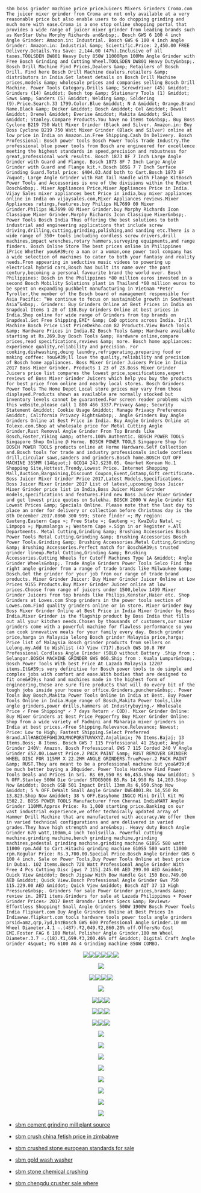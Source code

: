 
```
sbm boss grinder machine price priceJuicers Mixers Grinders Croma.com The juicer mixer grinder from Croma are not only available at a very reasonable price but also enable users to do chopping grinding and much more with ease.Croma is a one stop online shopping portal that provides a wide range of juicer mixer grinder from leading brands such as KenStar Usha Morphy Richards and&nbsp;. Bosch GWS 6 100 4 inch Angle Grinder: Amazon.in: Industrial. Bosch GWS 6 100 4 inch Angle Grinder: Amazon.in: Industrial &amp; Scientific.Price: 2,450.00 FREE Delivery.Details.You Save: 2,144.00 (47%).Inclusive of all taxes.TOOLSDEN DW801 Heavy Duty 850W 11000Rpm 100Mm Angle Grinder with Free Bosch Grinding and Cutting Wheel.TOOLSDEN DW801 Heavy Duty&nbsp;. Bosch Drill Machine Find Prices,Dealers &amp; Retailers of Bosch Drill. Find here Bosch Drill Machine dealers,retailers &amp; distributors in India.Get latest details on Bosch Drill Machine prices,models &amp; wholesale prices and companies selling Bosch Drill Machine. Power Tools Category.Drills &amp; Screwdriver (45) &middot; Grinders (14) &middot; Bench top &amp; Stationary Tools (1) &middot; Saws &amp; Sanders (5) &middot; Welding &amp; Soldering (9).Price.Search.33 1799.Color.Blue &middot; N A &middot; Orange.Brand Name.Black &amp; Decker &middot; Bosch &middot; Cel &middot; Dewalt &middot; Dremel &middot; Everise &middot; Makita &middot; Skil &middot; Stanley.Compare Products.You have no items to&nbsp;. Buy Boss Cyclone B219 750 Watt Mixer Grinder (Black and Silver. Amazon.in: Buy Boss Cyclone B219 750 Watt Mixer Grinder (Black and Silver) online at low price in India on Amazon.in.Free Shipping.Cash On Delivery. Bosch Professional: Bosch power tools Bosch Power Tools Trade Industry.The professional blue power tools from Bosch are engineered for excellence meeting the highest standards in speed,precision and robustness for great,professional work results. Bosch 1873 8F 7 Inch Large Angle Grinder with Guard and Flange. Bosch 1873 8F 7 Inch Large Angle Grinder with Guard and Flange kit.+.Bosch 18SG 7 7 Inch Surface Grinding Guard.Total price: $404.03.Add both to Cart.Bosch 1873 8F 7&quot; Large Angle Grinder with Rat Tail Handle with Flange KitBosch Power Tools and Accessories is one of the divisions within the Robert Bosch&nbsp;. Mixer Appliances Price,Mixer Appliances Price in India. Vijay Sales mixer appliances best Price in india,buy mixer appliances online in India on vijaysales.com,Mixer Appliances reviews.Mixer Appliances ratings,features.buy Philips HL7699 00 Mixer Grinder.Philips HL7699 00 Mixer Grinder.buy Morphy Richards Icon Classique Mixer Grinder.Morphy Richards Icon Classique Mixer&nbsp;. Power Tools Bosch India Thus offering the best solutions to both industrial and engineering applications that include screw driving,drilling,cutting,grinding,polishing,and sanding etc.There is a wide range of 350+ tools including cordless screw drivers,drill machines,impact wrenches,rotary hammers,surveying equipments,and range finders. Bosch Online Store The best prices online in Philippines iPrice Whether you&#39;re a man or a woman,one power tool company has a wide selection of machines to cater to both your fantasy and reality needs.From appearing in seductive music videos to powering up electrical hybrid cars,Bosch has built its name over the past century,becoming a personal favourite brand the world over. Bosch Philippines: Bosch in the Philippines *80 million euros invested in a second Bosch Mobility Solutions plant in Thailand *60 million euros to be spent on expanding pushbelt manufacturing in Vietnam *Peter Tyroller,the member of the Bosch board of management responsible for Asia Pacific: “We continue to focus on sustainable growth in Southeast Asia”&nbsp;. Grinders: Buy Grinders Online at Best Prices in India on Snapdeal Items 1 20 of 138.Buy Grinders Online at best prices in India.Shop online for wide range of Grinders from top brands on Snapdeal.Get Free Shipping,EMI* &amp; CoD options across India. Drill Machine Bosch Price List PriceDekho.com 82 Products.View Bosch Tools &amp; Hardware Prices in India.82 Bosch Tools &amp; Hardware available starting at Rs.269.Buy Bosch Tools &amp; Hardware online,compare prices,read specifications,reviews &amp; more. Bosch home appliances: experience quality,reliability and precision. For cooking,dishwashing,doing laundry,refrigerating,preparing food or making coffee: You&#39;ll love the quality,reliability and precision of Bosch home appliances. Boss Mixer Grinder Juicers Price in India 2017 Boss Mixer Grinder. Products 1 23 of 23.Boss Mixer Grinder Juicers price list compares the lowest price,specifications,expert reviews of Boss Mixer Grinder Juicers which help you buy the products for best price from online and nearby local stores. Bosch Grinders Power Tools The Home Depot Local store prices may vary from those displayed.Products shown as available are normally stocked but inventory levels cannot be guaranteed.For screen reader problems with this website,please call 1 800 466 3337.Privacy &amp; Security Statement &middot; Cookie Usage &middot; Manage Privacy Preferences &middot; California Privacy Rights&nbsp;. Angle Grinders Buy Angle Grinders Online at Best Price in India. Buy Angle Grinders Online at Tolexo.com.Shop at wholesale price for Metal Cutting Angle Grinder,Rust Removal Angle Grinder From Top Brands like Bosch,Foster,Yiking &amp; others.100% Authentic. BOSCH POWER TOOLS Singapore Shop Online @ Horme. BOSCH POWER TOOLS Singapore Shop for BOSCH POWER TOOLS products online at Horme Hardware.Self Collection and.Bosch tools for trade and industry professionals include cordless drill,circular saws,sanders and grinders.Bosch home.BOSCH CUT OFF MACHINE 355MM (14&quot;) GCO14 24J.$230.05. Gmarket Korean No.1 Shopping Site,Hottest,Trendy,Lowest Price. Internet Shopping Mall,Auction,Bargaining,Discount Coupon,Event,Gstamp,Gift certificate. Boss Juicer Mixer Grinder Price 2017,Latest Models,Specifications. Boss Juicer Mixer Grinder 2017 List of latest,upcoming Boss Juicer Mixer Grinder price list in India,Boss Juicer Mixer Grinder models,specifications and features.Find new Boss Juicer Mixer Grinder and get lowest price quotes on Sulekha. BOSCH 2000 W Angle Grinder Kit Lowest Prices &amp; Specials Online. Please note that the last day to place an order for delivery or collection before Christmas day is the 8th December 2017.0860 300 999; Store finder »; My region: Gauteng.Eastern Cape »; Free State »; Gauteng »; KwaZulu Natal »; Limpopo »; Mpumalanga »; Western Cape ».Sign in or Register ».All Departments. Metal Cutting,Grinding &amp; Brushing Accessories Bosch Power Tools Metal Cutting,Grinding &amp; Brushing Accessories Bosch Power Tools.Grinding &amp; Brushing Accessories.Metal Cutting,Grinding &amp; Brushing Accessories.Perfect match for Bosch&#39;s trusted grinder lineup.Metal Cutting,Grinding &amp; Brushing Accessories.Cutting Wheels for Cutoff Machines Type 1A &middot; Angle Grinder Wheels&nbsp;. Trade Angle Grinders Power Tools Selco Find the right angle grinder from a range of trade brands like Milwaukee &amp; Bosch.Get the grinder for your job from our range of trade brand products. Mixer Grinder Juicer: Buy Mixer Grinder Juicer Online at Low Prices 9155 Products.Buy Mixer Grinder Juicer online at low prices.Choose from range of juicers under 1500,below 1499 Mixer Grinder Juicers from top brands like Philips,Kenstar,Haier etc. Shop Grinders at Lowes.com Shop grinders in the power tools section of Lowes.com.Find quality grinders online or in store. Mixer Grinder Buy Boss Mixer Grinder Online at Best Price in India Mixer Grinder by Boss India.Mixer Grinder is the flagship product by Boss India that fills out all your kitchen needs.Chosen by thousands of customers,our mixer grinders come with a powerful machine for flawless performance so you can cook innovative meals for your family every day. Bosch grinder price,harga in Malaysia lelong Bosch grinder Malaysia price,harga; Price list of Malaysia Bosch grinder products from sellers on Lelong.my.Add to Wishlist (4) View (717).Bosch GWS 10.8 76V Professional Cordless Angle Grinder (SOLO without Battery .Ship from : Selangor.BOSCH MACHINE GRINDER GWS 060.Ship from : Kuala Lumpur&nbsp;. Bosch Power Tools With best Price At Lazada Malaysia 12207 items.It&#39;s very definitive for Bosch power tools to do simple and complex jobs with comfort and ease.With bodies that are designed to fit one&#39;s hand and machines made in the highest form of engineering,these are sure fire products that will do every bit of the tough jobs inside your house or office.Grinders,punchers&nbsp;. Power Tools Buy Bosch,Makita Power Tools Online in India at Best. Buy Power Tools Online in India.Huge range of Bosch,Makita Power tools,like angle grinders,power drills,hammers at Industrybuying.✓ Wholesale Price ✓ Free Shipping* ✓ 7 days Return ✓ COD). Mixer Grinder Online: Buy Mixer Grinders at Best Price Pepperfry Buy Mixer Grinder Online: Shop from a wide variety of Padmini and Maharaja mixer grinders in India at best prices.✓Free Shipping.Relevance.Relevance; Newest; Price: Low to High; Fastest Shipping.Select Preferred Brand.All#ABCDEFGHIJKLMNOPQRSTUVWXYZ.Anjalimix; 76 Items.Bajaj; 13 Items.Boss; 8 Items. Bosch GWS 7 115 Professional 41 2&quot; Angle Grinder 240V: Amazon. Bosch Professional GWS 7 115 Corded 240 V Angle Grinder £52.00.Lowest Price.2 PACK PAINT &amp; RUST REMOVER GRINDER WHEEL DISC FOR 115MM X 22.2MM ANGLE GRINDERS.TruePower.2 PACK PAINT &amp; RUST.They are meant to be a professional machine but you&#39;d be much better buying a 20quider. Power Tools Hardware Find Power Tools Deals and Prices in Sri. Rs 69,950 Rs 66,453.Shop Now &middot; 5 % OFF.Stanley 500W Die Grinder STDG5006 B5.Rs 14,950 Rs 14,203.Shop Now &middot; Bosch GSB 501 Impact Drill 13mm.Rs 6,950.Shop Now &middot; 5 % OFF.DeWalt Small Angle Grinder DWE4001.Rs 14,550 Rs 13,823.Shop Now &middot; 38 % OFF.Easyhome INGCO Mini Drill Kit MG 1502.2. BOSS POWER TOOLS Manufacturer from Chennai IndiaMART Angle Grinder 110MM.Approx Price: Rs 1,000 starting price.Banking on our vast industrial experience,we offer technically updated array of Hammer Drill Machine that are manufactured with accuracy.We offer them in varied technical configurations and are delivered in varied grades.They have high strength and are&nbsp;. Heavy duty Bosch Angle Grinder 670 watt,100mm,4 inch Toolsvilla. Powerful cutting machine.grinding machine,bench grinding machine,grinding machines,pedestal grinding machine.grinding machine G10SS 580 watt 11000 rpm.Add to Cart.Hitachi grinding machine G10SS 580 watt 11000 rpm.Regular Price: Rs.3,700.00.Special Price.Bosch Angle Grinder GWS 6 100 4 inch. Sale on Power Tools,Buy Power Tools Online at best price in Dubai. 102 Items.Bosch 720 Watt Professional Angle Grinder With Free 4 Pcs Cutting Disc [gws 7 115].245.00 AED 299.00 AED &middot; Quick View &middot; Bosch Jigsaw With Bow Handle Gst 150 Bce.749.00 AED &middot; Quick View.Bosch Professional Angle Grinder Gws 750 115.229.00 AED &middot; Quick View &middot; Bosch AQT 37 13 High Pressure&nbsp;. Grinders for sale Power Grinder prices,brands &amp; review in. 2071 items.Grinders for sale at Lazada Philippines ➤ Power Grinder Prices✓ 2017 Best Brands✓ Latest Specs &amp; Reviews✓ Effortless Shopping! Small Angle Grinders 500W 1900W Bosch Power Tools India Flipkart.com Buy Angle Grinders Online at Best Prices In Indiawww.flipkart.com tools hardware tools power tools angle grinders prsid=amz,qrp,7yd,bnzBosch GWS 600 Professional Angle Grinder.10 mm Wheel Diameter.4.1 ☆.(487).₹2,049.₹2,860.28% off.OffersNo Cost EMI.Foster FAG 6 100 Metal Polisher Angle Grinder.100 mm Wheel Diameter.3.7 ☆.(18).₹1,699.₹3,200.46% off &middot; Digital Craft Angle Grinder 4&quot; FG 6100 AG 4 Grinding machine 850W COMBO. 
```

<div align="center">
  
<a rel="nofollow" href="https://m.shibang-china.com?f=github&k=sbm+boss+grinder+machine+price+price"><img src="https://static.shibang-china.com/en/l.png"></a><img src="https://static.shibang-china.com/en/hw.png"><a rel="nofollow" href="https://m.shibang-china.com/product/?f=github&k=sbm+boss+grinder+machine+price+price"><img src="https://static.shibang-china.com/en/p.png"></a><a rel="nofollow" href="https://m.shibang-china.com/cases/?f=github&k=sbm+boss+grinder+machine+price+price"><img src="https://static.shibang-china.com/en/c.png"></a><a rel="nofollow" href="https://m.shibang-china.com/news/?f=github&k=sbm+boss+grinder+machine+price+price"><img src="https://static.shibang-china.com/en/n.png"></a><a rel="nofollow" href="https://m.shibang-china.com?f=github&k=sbm+boss+grinder+machine+price+price"><img src="https://static.shibang-china.com/en/m.png"></a>

<a rel="nofollow" href="https://m.shibang-china.com/product/?f=github&k=sbm+boss+grinder+machine+price+price"><img src="https://static.shibang-china.com/en/b.jpg"></a>
  
<a rel="nofollow" href="https://m.shibang-china.com/solution-aggregate.html?f=github&k=sbm+boss+grinder+machine+price+price"><img src="https://static.shibang-china.com/en/a.jpg"></a><a rel="nofollow" href="https://m.shibang-china.com/solution-mine.html?f=github&k=sbm+boss+grinder+machine+price+price"><img src="https://static.shibang-china.com/en/m.jpg"></a><a rel="nofollow" href="https://m.shibang-china.com/solution-mill.html?f=github&k=sbm+boss+grinder+machine+price+price"><img src="https://static.shibang-china.com/en/g.jpg"></a><a rel="nofollow" href="https://m.shibang-china.com/solution-epc.html?f=github&k=sbm+boss+grinder+machine+price+price"><img src="https://static.shibang-china.com/en/e.jpg"></a>

<a rel="nofollow" href="https://m.shibang-china.com/product/?f=github&k=sbm+boss+grinder+machine+price+price"><img src="https://static.shibang-china.com/en/a-p.png"></a>

<a rel="nofollow" href="https://m.shibang-china.com/product/crusher/c6x.html?f=github&k=sbm+boss+grinder+machine+price+price"><img src="https://static.shibang-china.com/en/j.jpg"></a><a rel="nofollow" href="https://m.shibang-china.com/product/crusher/ci5x.html?f=github&k=sbm+boss+grinder+machine+price+price"><img src="https://static.shibang-china.com/en/i.jpg"></a><a rel="nofollow" href="https://m.shibang-china.com/product/crusher/hst.html?f=github&k=sbm+boss+grinder+machine+price+price"><img src="https://static.shibang-china.com/en/c.jpg"></a>

<a rel="nofollow" href="https://m.shibang-china.com/product/mill/mtw.html?f=github&k=sbm+boss+grinder+machine+price+price"><img src="https://static.shibang-china.com/en/mtw.jpg"></a><a rel="nofollow" href="https://m.shibang-china.com/product/mill/scm.html?f=github&k=sbm+boss+grinder+machine+price+price"><img src="https://static.shibang-china.com/en/scm.jpg"></a><a rel="nofollow" href="https://m.shibang-china.com/product/mill/lm.html?f=github&k=sbm+boss+grinder+machine+price+price"><img src="https://static.shibang-china.com/en/lm.jpg"></a>

<a rel="nofollow" href="https://m.shibang-china.com/product/sand/vsi6x.html?f=github&k=sbm+boss+grinder+machine+price+price"><img src="https://static.shibang-china.com/en/6x.jpg"></a><a rel="nofollow" href="https://m.shibang-china.com/product/sand/vu.html?f=github&k=sbm+boss+grinder+machine+price+price"><img src="https://static.shibang-china.com/en/vu.jpg"></a><a rel="nofollow" href="https://m.shibang-china.com/product/mobile/klun.html?f=github&k=sbm+boss+grinder+machine+price+price"><img src="https://static.shibang-china.com/en/k.jpg"></a>

<a rel="nofollow" href="https://m.shibang-china.com/cases/?f=github&k=sbm+boss+grinder+machine+price+price"><img src="https://static.shibang-china.com/en/case.png"></a>

<a rel="nofollow" href="https://m.shibang-china.com/cases/aggregate/202.html?f=github&k=sbm+boss+grinder+machine+price+price"><img src="https://static.shibang-china.com/en/c-1.jpg"></a>

<a rel="nofollow" href="https://m.shibang-china.com/cases/aggregate/203.html?f=github&k=sbm+boss+grinder+machine+price+price"><img src="https://static.shibang-china.com/en/c-2.jpg"></a>

<a rel="nofollow" href="https://m.shibang-china.com/cases/mill/123.html?f=github&k=sbm+boss+grinder+machine+price+price"><img src="https://static.shibang-china.com/en/c-3.jpg"></a>

<a rel="nofollow" href="https://m.shibang-china.com/contact_us.html?f=github&k=sbm+boss+grinder+machine+price+price"><img src="https://static.shibang-china.com/en/contact.png"></a>

<a rel="nofollow" href="https://swt.shibang-china.com/?f=github&k=sbm+boss+grinder+machine+price+price"><img src="https://static.shibang-china.com/en/chat.png"></a>

<a rel="nofollow" href="https://whatsapp.shibangsoft.com/WhatsApp.php?f=github&k=sbm+boss+grinder+machine+price+price"><img src="https://static.shibang-china.com/en/whatsapp.png"></a>

<a rel="nofollow" href="https://m.shibang-china.com/?f=github&k=sbm+boss+grinder+machine+price+price"><img src="https://static.shibang-china.com/en/website.png"></a>

</div>


* [sbm cement grinding mill plant source](sbm%20cement%20grinding%20mill%20plant%20source.md)

* [sbm crush china fetish price in zimbabwe](sbm%20crush%20china%20fetish%20price%20in%20zimbabwe.md)

* [sbm crushed stone european standards for sale](sbm%20crushed%20stone%20european%20standards%20for%20sale.md)

* [sbm gold wash washer](sbm%20gold%20wash%20washer.md)

* [sbm stone chemical crushing](sbm%20stone%20chemical%20crushing.md)

* [sbm chengdu crusher sale where](sbm%20chengdu%20crusher%20sale%20where.md)
